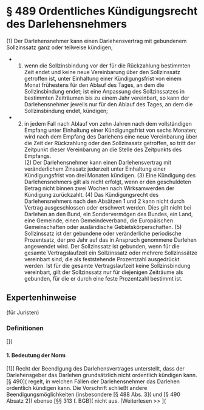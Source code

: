 # § 489 Ordentliches Kündigungsrecht des Darlehensnehmers
(1) Der Darlehensnehmer kann einen Darlehensvertrag mit gebundenem Sollzinssatz ganz oder teilweise kündigen,
* 1. wenn die Sollzinsbindung vor der für die Rückzahlung bestimmten Zeit endet und keine neue Vereinbarung über den Sollzinssatz getroffen ist, unter Einhaltung einer Kündigungsfrist von einem Monat frühestens für den Ablauf des Tages, an dem die Sollzinsbindung endet; ist eine Anpassung des Sollzinssatzes in bestimmten Zeiträumen bis zu einem Jahr vereinbart, so kann der Darlehensnehmer jeweils nur für den Ablauf des Tages, an dem die Sollzinsbindung endet, kündigen;
* 2. in jedem Fall nach Ablauf von zehn Jahren nach dem vollständigen Empfang unter Einhaltung einer Kündigungsfrist von sechs Monaten; wird nach dem Empfang des Darlehens eine neue Vereinbarung über die Zeit der Rückzahlung oder den Sollzinssatz getroffen, so tritt der Zeitpunkt dieser Vereinbarung an die Stelle des Zeitpunkts des Empfangs.  
(2) Der Darlehensnehmer kann einen Darlehensvertrag mit veränderlichem Zinssatz jederzeit unter Einhaltung einer Kündigungsfrist von drei Monaten kündigen.
(3) Eine Kündigung des Darlehensnehmers gilt als nicht erfolgt, wenn er den geschuldeten Betrag nicht binnen zwei Wochen nach Wirksamwerden der Kündigung zurückzahlt.
(4) Das Kündigungsrecht des Darlehensnehmers nach den Absätzen 1 und 2 kann nicht durch Vertrag ausgeschlossen oder erschwert werden. Dies gilt nicht bei Darlehen an den Bund, ein Sondervermögen des Bundes, ein Land, eine Gemeinde, einen Gemeindeverband, die Europäischen Gemeinschaften oder ausländische Gebietskörperschaften.
(5) Sollzinssatz ist der gebundene oder veränderliche periodische Prozentsatz, der pro Jahr auf das in Anspruch genommene Darlehen angewendet wird. Der Sollzinssatz ist gebunden, wenn für die gesamte Vertragslaufzeit ein Sollzinssatz oder mehrere Sollzinssätze vereinbart sind, die als feststehende Prozentzahl ausgedrückt werden. Ist für die gesamte Vertragslaufzeit keine Sollzinsbindung vereinbart, gilt der Sollzinssatz nur für diejenigen Zeiträume als gebunden, für die er durch eine feste Prozentzahl bestimmt ist.
## Expertenhinweise
(für Juristen)
### Definitionen
[](
#### 1. Bedeutung der Norm
[1]( Recht der Beendigung des Darlehensvertrages unterstellt, dass der Darlehensgeber das Darlehen grundsätzlich nicht ordentlich kündigen kann.
[§ 490]( regelt, in welchen Fällen der Darlehensnehmer das Darlehen ordentlich kündigen kann. Die Vorschrift schließt andere Beendigungsmöglichkeiten (insbesondere [§ 488 Abs. 3]( und [§ 490 Absatz 2]( ebenso [§§ 313 f. BGB]( nicht aus.
[Weiterlesen >> ](
